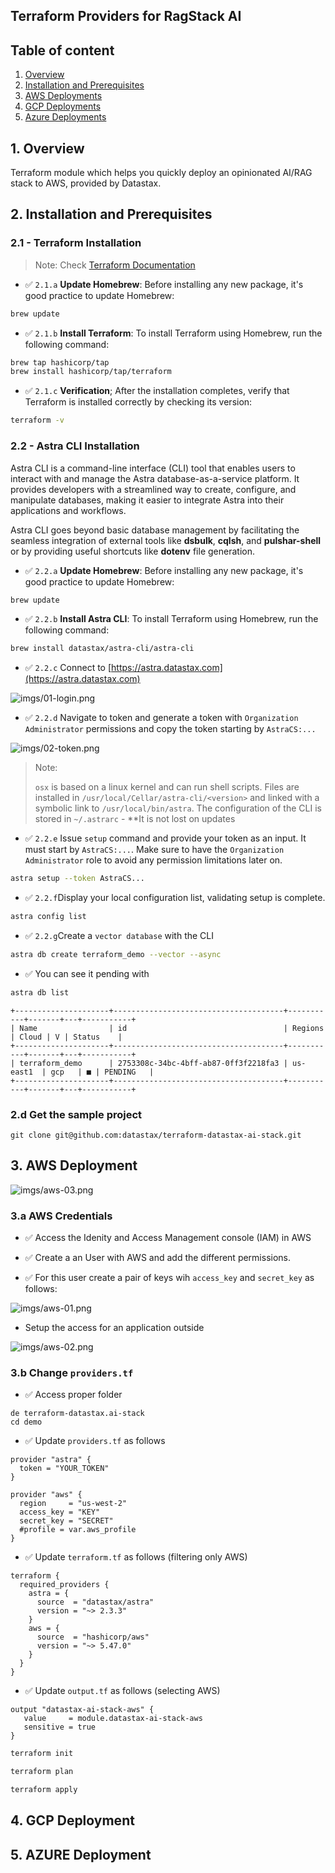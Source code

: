 
## Terraform Providers for RagStack AI

## Table of content

1. [Overview](#1-overview)
2. [Installation and Prerequisites](#2-installation-and-prerequisites)
3. [AWS Deployments]()
4. [GCP Deployments]()
5. [Azure Deployments]()

## 1. Overview

Terraform module which helps you quickly deploy an opinionated AI/RAG stack to AWS, provided by Datastax.

## 2. Installation and Prerequisites

### 2.1 - Terraform Installation

> Note: Check [Terraform Documentation](https://developer.hashicorp.com/terraform/install)


- ✅ `2.1.a` **Update Homebrew**: Before installing any new package, it's good practice to update Homebrew:

```sh
brew update
```

- ✅ `2.1.b` **Install Terraform**: To install Terraform using Homebrew, run the following command:

```sh
brew tap hashicorp/tap
brew install hashicorp/tap/terraform
```

- ✅ `2.1.c` **Verification**; After the installation completes, verify that Terraform is installed correctly by checking its version:

```sh
terraform -v
```

### 2.2 - Astra CLI Installation

Astra CLI is a command-line interface (CLI) tool that enables users to interact with and manage the 
Astra database-as-a-service platform. It provides developers with a streamlined way to create, configure, and 
manipulate databases, making it easier to integrate Astra into their applications and workflows.

Astra CLI goes beyond basic database management by facilitating the seamless integration of external tools like **dsbulk**, 
**cqlsh**, and **pulshar-shell** or by providing useful shortcuts like **dotenv** file generation.

- ✅ `2.2.a` **Update Homebrew**: Before installing any new package, it's good practice to update Homebrew:

```sh
brew update
```

- ✅ `2.2.b` **Install Astra CLI**: To install Terraform using Homebrew, run the following command:

```sh
brew install datastax/astra-cli/astra-cli
```

- ✅ `2.2.c` Connect to [https://astra.datastax.com](https://astra.datastax.com)

![imgs/01-login.png](imgs/01-login.png)

- ✅ `2.2.d` Navigate to token and generate a token with `Organization Administrator` permissions and copy the token starting by `AstraCS:...`

![imgs/02-token.png](imgs/02-token.png)

> Note:
>
> `osx` is based on a linux kernel and can run shell scripts. Files are
> installed in `/usr/local/Cellar/astra-cli/<version>` and linked with a 
> symbolic link to `/usr/local/bin/astra`. The configuration of the CLI is 
> stored in `~/.astrarc` - **It is not lost on updates

- ✅ `2.2.e` Issue `setup` command and provide your token as an input. It must start by `AstraCS:...`. Make sure to have the `Organization Administrator` role to avoid any permission limitations later on.

```sh
astra setup --token AstraCS...
```

- ✅ `2.2.f`Display your local configuration list, validating setup is complete. 

```bash
astra config list
```

- ✅ `2.2.g`Create a `vector database` with the CLI

```bash
astra db create terraform_demo --vector --async
```

- ✅ You can see it pending with 

```bash
astra db list
```

```console
+---------------------+--------------------------------------+-----------+-------+---+-----------+
| Name                | id                                   | Regions   | Cloud | V | Status    |
+---------------------+--------------------------------------+-----------+-------+---+-----------+
| terraform_demo      | 2753308c-34bc-4bff-ab87-0ff3f2218fa3 | us-east1  | gcp   | ■ | PENDING   |
+---------------------+--------------------------------------+-----------+-------+---+-----------+
```

### 2.d Get the sample project

```
git clone git@github.com:datastax/terraform-datastax-ai-stack.git
```

## 3. AWS Deployment

![imgs/aws-03.png](imgs/aws-03.png)

### 3.a AWS Credentials

- ✅ Access the Idenity and Access Management console (IAM) in AWS

- ✅ Create a an User with AWS and add the different permissions. 

- ✅ For this user create a pair of keys wih `access_key` and `secret_key` as follows:

![imgs/aws-01.png](imgs/aws-01.png)

- Setup the access for an application outside

![imgs/aws-02.png](imgs/aws-02.png)


### 3.b Change `providers.tf`

- ✅ Access proper folder

```
de terraform-datastax.ai-stack
cd demo
```

- ✅ Update `providers.tf` as follows

```typesafe
provider "astra" {
  token = "YOUR_TOKEN"
}

provider "aws" {
  region     = "us-west-2"
  access_key = "KEY"
  secret_key = "SECRET"
  #profile = var.aws_profile
}
```

- ✅ Update `terraform.tf` as follows (filtering only AWS)

```typesafe
terraform {
  required_providers {
    astra = {
      source  = "datastax/astra"
      version = "~> 2.3.3"
    }
    aws = {
      source  = "hashicorp/aws"
      version = "~> 5.47.0"
    }
  }
}
```

- ✅ Update `output.tf` as follows (selecting AWS)

```console
output "datastax-ai-stack-aws" {
   value     = module.datastax-ai-stack-aws
   sensitive = true
}
```

```bash
terraform init
```

```bash
terraform plan
```

```bash
terraform apply
```

## 4. GCP Deployment

## 5. AZURE Deployment

